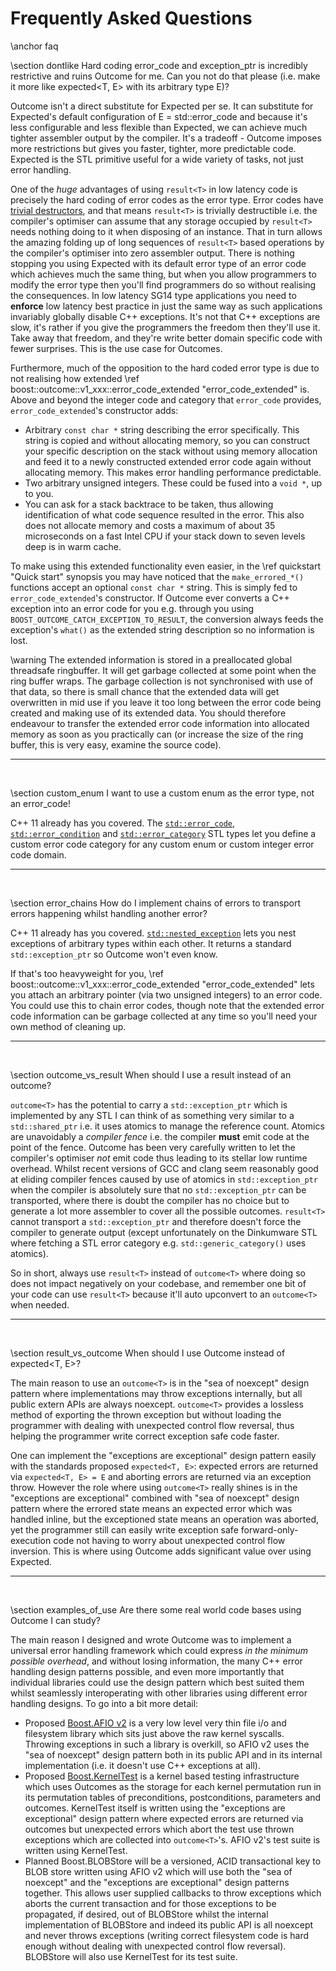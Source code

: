 # Frequently Asked Questions
\anchor faq

\section dontlike Hard coding error_code and exception_ptr is incredibly restrictive and ruins Outcome for me. Can you not do that please (i.e. make it more like expected<T, E> with its arbitrary type E)?

Outcome isn't a direct substitute for Expected per se. It can substitute for Expected's default
configuration of E = std::error_code and because it's less configurable and less flexible than
Expected, we can achieve much tighter assembler output by the compiler. It's a tradeoff - Outcome
imposes more restrictions but gives you faster, tighter, more predictable code. Expected is the
STL primitive useful for a wide variety of tasks, not just error handling.

One of the *huge* advantages of using `result<T>` in low latency code is precisely the hard coding
of error codes as the error type. Error codes have <a href="http://en.cppreference.com/w/cpp/language/destructor#Trivial_destructor">trivial destructors</a>,
and that means `result<T>` is trivially destructible i.e. the compiler's optimiser can assume that
any storage occupied by `result<T>` needs nothing doing to it when disposing of an instance.
That in turn allows the amazing folding up of long sequences of `result<T>` based operations by
the compiler's optimiser into zero assembler output. There is nothing stopping you using Expected
with its default error type of an error code which achieves much the same thing, but when you
allow programmers to modify the error type then you'll find programmers do so without realising
the consequences. In low latency SG14 type applications you need to **enforce** low latency best
practice in just the same way as such applications invariably globally disable C++ exceptions.
It's not that C++ exceptions are slow, it's rather if you give the programmers the freedom then
they'll use it. Take away that freedom, and they're write better domain specific code with fewer
surprises. This is the use case for Outcomes.

Furthermore, much of the opposition to the hard coded error type is due to not realising how
extended \ref boost::outcome::v1_xxx::error_code_extended "error_code_extended" is.
Above and beyond the integer code and category that `error_code` provides, `error_code_extended`'s
constructor adds:
- Arbitrary `const char *` string describing the error specifically. This string is copied and
without allocating memory, so you can construct your specific description on the stack without
using memory allocation and feed it to a newly constructed extended error code again without
allocating memory. This makes error handling performance predictable.
- Two arbitrary unsigned integers. These could be fused into a `void *`, up to you.
- You can ask for a stack backtrace to be taken, thus allowing identification of what code sequence
resulted in the error. This also does not allocate memory and costs a maximum of about 35
microseconds on a fast Intel CPU if your stack down to seven levels deep is in warm cache.

To make using this extended functionality even easier, in the \ref quickstart "Quick start"
synopsis you may have noticed that the `make_errored_*()` functions accept an optional `const char *`
string. This is simply fed to `error_code_extended`'s constructor. If Outcome ever converts a C++
exception into an error code for you e.g. through you using `BOOST_OUTCOME_CATCH_EXCEPTION_TO_RESULT`,
the conversion always feeds the exception's `what()` as the extended string description so no
information is lost.

\warning The extended information is stored in a preallocated global threadsafe ringbuffer. It will get garbage
collected at some point when the ring buffer wraps. The garbage collection is not synchronised with
use of that data, so there is small chance that the extended data will get overwritten in mid use if
you leave it too long between the error code being created and making use of its extended data. You
should therefore endeavour to transfer the extended error code information into allocated memory
as soon as you practically can (or increase the size of the ring buffer, this is very easy, examine
the source code).


<hr><br>

\section custom_enum I want to use a custom enum as the error type, not an error_code!

C++ 11 already has you covered. The <a href="http://en.cppreference.com/w/cpp/error/error_code">`std::error_code`</a>,
<a href="http://en.cppreference.com/w/cpp/error/error_condition">`std::error_condition`</a> and 
<a href="http://en.cppreference.com/w/cpp/error/error_category">`std::error_category`</a> STL types
let you define a custom error code category for any custom enum or custom integer error code domain.


<hr><br>

\section error_chains How do I implement chains of errors to transport errors happening whilst handling another error?

C++ 11 already has you covered. <a href="http://en.cppreference.com/w/cpp/error/nested_exception">`std::nested_exception`</a>
lets you nest exceptions of arbitrary types within each other. It returns a standard `std::exception_ptr`
so Outcome won't even know.

If that's too heavyweight for you, \ref boost::outcome::v1_xxx::error_code_extended "error_code_extended"
lets you attach an arbitrary pointer (via two unsigned integers) to an error code. You could use this to
chain error codes, though note that the extended error code information can be garbage collected at any time
so you'll need your own method of cleaning up. 


<hr><br>

\section outcome_vs_result When should I use a result<T> instead of an outcome<T>?

`outcome<T>` has the potential to carry a `std::exception_ptr` which is implemented
by any STL I can think of as something very similar to a `std::shared_ptr` i.e. it
uses atomics to manage the reference count. Atomics are unavoidably a *compiler fence*
i.e. the compiler **must** emit code at the point of the fence. Outcome has been
very carefully written to let the compiler's optimiser *not* emit code thus leading
to its stellar low runtime overhead. Whilst recent versions of GCC and clang seem
reasonably good at eliding compiler fences caused by use of atomics in `std::exception_ptr`
when the compiler is absolutely sure that no `std::exception_ptr` can be transported,
where there is doubt the compiler has no choice but to generate a lot more assembler
to cover all the possible outcomes.
`result<T>` cannot transport a `std::exception_ptr` and therefore doesn't force the
compiler to generate output (except unfortunately on the Dinkumware STL where fetching
a STL error category e.g. `std::generic_category()` uses atomics).

So in short, always use `result<T>` instead of `outcome<T>` where doing so does not
impact negatively on your codebase, and remember one bit of your code can use
`result<T>` because it'll auto upconvert to an `outcome<T>` when needed.


<hr><br>

\section result_vs_outcome When should I use Outcome instead of expected<T, E>?

The main reason to use an `outcome<T>` is in the "sea of noexcept" design pattern
where implementations may throw exceptions internally, but all public extern APIs are always
noexcept. `outcome<T>` provides a lossless method of exporting the thrown exception
but without loading the programmer with dealing with unexpected control flow reversal,
thus helping the programmer write correct exception safe code faster.

One can implement the "exceptions are exceptional" design pattern easily with the standards proposed `expected<T, E>`:
expected errors are returned via `expected<T, E> = E` and aborting errors are returned via
an exception throw. However the role where using `outcome<T>` really shines is in the "exceptions
are exceptional" combined with "sea of noexcept" design pattern where the errored state
means an expected error which was handled inline, but the exceptioned state means an operation
was aborted, yet the programmer still can easily write exception safe forward-only-execution
code not having to worry about unexpected control flow inversion. This is where using Outcome
adds significant value over using Expected.


<hr><br>

\section examples_of_use Are there some real world code bases using Outcome I can study?

The main reason I designed and wrote
Outcome was to implement a universal error handling framework which could express *in the
minimum possible overhead*, and without losing information, the many C++ error handling design patterns possible, and even
more importantly that individual libraries could use the design pattern which best suited
them whilst seamlessly interoperating with other libraries using different error handling
designs. To go into a bit more detail:
* Proposed <a href="https://ned14.github.io/boost.afio/">Boost.AFIO v2</a> is a very low
level very thin file i/o and filesystem library which sits just above the raw kernel syscalls.
Throwing exceptions in such a library is overkill, so AFIO v2 uses the "sea of noexcept"
design pattern both in its public API and in its internal implementation (i.e. it doesn't
use C++ exceptions at all).
* Proposed <a href="https://github.com/ned14/boost.kerneltest">Boost.KernelTest</a> is a
kernel based testing infrastructure which uses Outcomes as the storage for each kernel
permutation run in its permutation tables of preconditions, postconditions, parameters
and outcomes. KernelTest itself is written using the
"exceptions are exceptional" design pattern where expected errors are returned via
outcomes but unexpected errors which abort the test use thrown exceptions which are
collected into `outcome<T>`'s. AFIO v2's test suite is written using KernelTest.
* Planned Boost.BLOBStore will be a versioned, ACID transactional key to BLOB store written
using AFIO v2 which will use both the "sea of noexcept" and the "exceptions are exceptional"
design patterns together. This allows user supplied callbacks to throw exceptions which aborts
the current transaction and for those exceptions to be propagated, if desired, out of BLOBStore
whilst the internal implementation of BLOBStore and indeed its public API is all noexcept
and never throws exceptions (writing correct filesystem code is hard enough without dealing
with unexpected control flow reversal). BLOBStore will also use KernelTest for its test suite.
